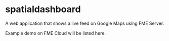 spatialdashboard
================

A web application that shows a live feed on Google Maps using FME Server.

Example demo on FME Cloud will be listed here.